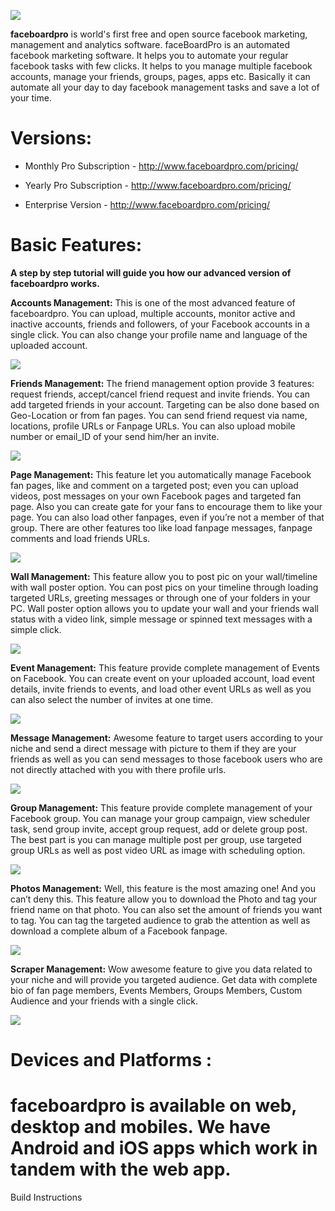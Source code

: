 
![](http://i.imgur.com/OWfVb1J.png)


**faceboardpro** is world's first free and open source facebook marketing, management and analytics software.
faceBoardPro is an automated facebook marketing software. It helps you to automate your regular facebook tasks with few clicks. It helps to you manage multiple facebook accounts, manage your friends, groups, pages, apps etc. Basically it can automate all your day to day facebook management tasks and save a lot of your time.


Versions:
===========

* Monthly Pro Subscription - http://www.faceboardpro.com/pricing/

* Yearly Pro Subscription  - http://www.faceboardpro.com/pricing/

* Enterprise Version       - http://www.faceboardpro.com/pricing/


Basic Features: 
===========
**A step by step tutorial will guide you how our advanced version of faceboardpro works.**


**Accounts Management:** This is one of the most advanced feature of faceboardpro. You can upload, multiple accounts, monitor active and inactive accounts, friends and followers, of your Facebook accounts in a single click. You can also change your profile name and language of the uploaded account.


![](http://i.imgur.com/TWTz6wr.png)


**Friends Management:** The friend management option provide 3 features: request friends, accept/cancel friend request and invite friends. You can add targeted friends in your account. Targeting can be also done based on Geo-Location or from fan pages. You can send friend request via name, locations, profile URLs or Fanpage URLs. You can also upload mobile number or email_ID of your send him/her an invite.


![](http://i.imgur.com/Wo3YAO1.png)


**Page Management:** This feature let you automatically manage Facebook fan pages, like and comment on a targeted post; even you can upload videos, post messages on your own Facebook pages and targeted fan page. Also you can create gate for your fans to encourage them to like your page. You can also load other fanpages, even if you’re not a member of that group. There are other features too like load fanpage messages, fanpage comments and load friends URLs.


![](http://i.imgur.com/DkimPt6.png)


**Wall Management:** This feature allow you to post pic on your wall/timeline with wall poster option. You can post pics on your timeline through loading targeted URLs, greeting messages or through one of your folders in your PC.  Wall poster option allows you to update your wall and your friends wall status with a video link, simple message or spinned text messages with a simple click.


![](http://i.imgur.com/hJXWF9X.png)


**Event Management:** This feature provide complete management of Events on Facebook. You can create event on your uploaded account, load event details, invite friends to events, and load other event URLs as well as you can also select the number of invites at one time.


![](http://i.imgur.com/0TcQtko.png)


**Message Management:** Awesome feature to target users according to your niche and send a direct message with picture to them if they are your friends as well as you can send messages to those facebook users who are not directly attached with you with there profile urls.


![](http://i.imgur.com/WFsoUIm.png)


**Group Management:** This feature provide complete management of your Facebook group. You can manage your group campaign, view scheduler task, send group invite, accept group request, add or delete group post. The best part is you can manage multiple post per group, use targeted group URLs as well as post video URL as image with scheduling option.


![](http://i.imgur.com/JEMmDzr.png)


**Photos Management:** Well, this feature is the most amazing one! And you can’t deny this. This feature allow you to download the Photo and tag your friend name on that photo. You can also set the amount of friends you want to tag.  You can tag the targeted audience to grab the attention as well as download a complete album of a Facebook fanpage.


![](http://i.imgur.com/nDtInRD.png)


**Scraper Management:** Wow awesome feature to give you data related to your niche and will provide you targeted audience.
Get data with complete bio of fan page members, Events Members, Groups Members, Custom Audience and your friends with a single click. 


![](http://i.imgur.com/I5lBzGK.png)


Devices and Platforms : 
=========================
faceboardpro is available on web, desktop and mobiles. We have Android and iOS apps which work in tandem with the web app.
=========================

Build Instructions


